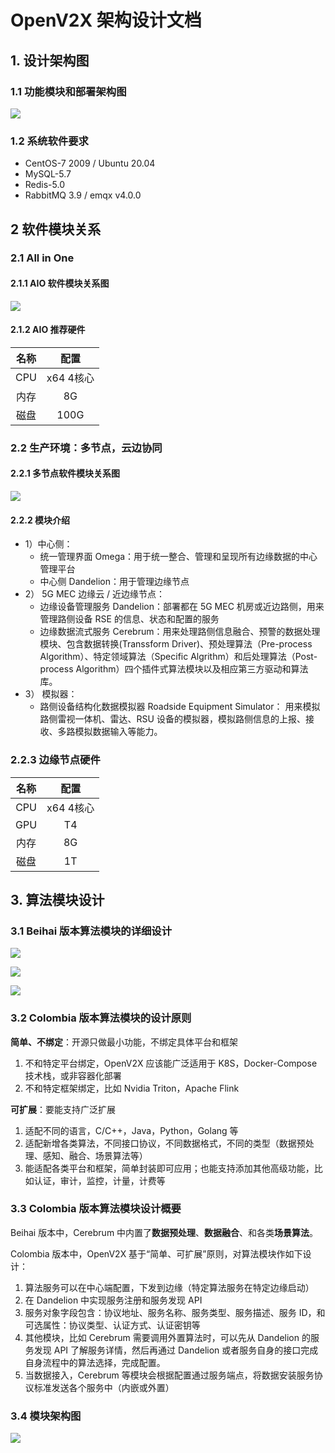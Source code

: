 # OpenV2X 架构设计文档

## 1. 设计架构图

### 1.1 功能模块和部署架构图

![](images/v2x-functions.drawio.svg)

### 1.2 系统软件要求

- CentOS-7 2009 / Ubuntu 20.04
- MySQL-5.7
- Redis-5.0
- RabbitMQ 3.9 / emqx v4.0.0

## 2 软件模块关系

### 2.1 All in One

#### 2.1.1 AIO 软件模块关系图

![](/docs/images/openv2x-deployment-aio.drawio.svg)

#### 2.1.2 AIO 推荐硬件

| 名称  |   配置    |
| :-: | :-----: |
| CPU | x64 4核心 |
| 内存  |   8G    |
| 磁盘  |  100G   |

### 2.2 生产环境：多节点，云边协同

#### 2.2.1 多节点软件模块关系图

![](/docs/images/openv2x-deployment-mutlinodes.drawio.svg)

#### 2.2.2 模块介绍

- 1）中心侧：
  - 统一管理界面 Omega：用于统一整合、管理和呈现所有边缘数据的中心管理平台
  - 中心侧 Dandelion：用于管理边缘节点
- 2） 5G MEC 边缘云 / 近边缘节点：
  - 边缘设备管理服务 Dandelion：部署都在 5G MEC 机房或近边路侧，用来管理路侧设备 RSE 的信息、状态和配置的服务
  - 边缘数据流式服务 Cerebrum：用来处理路侧信息融合、预警的数据处理模块、包含数据转换(Transsform Driver)、预处理算法（Pre-process
    Algorithm）、特定领域算法（Specific Algrithm）和后处理算法（Post-process Algorithm）四个插件式算法模块以及相应第三方驱动和算法库。
- 3） 模拟器：
  - 路侧设备结构化数据模拟器 Roadside Equipment Simulator： 用来模拟路侧雷视一体机、雷达、RSU 设备的模拟器，模拟路侧信息的上报、接收、多路模拟数据输入等能力。

### 2.2.3 边缘节点硬件

| 名称  |   配置    |
| :-: | :-----: |
| CPU | x64 4核心 |
| GPU |   T4    |
| 内存  |   8G    |
| 磁盘  |   1T    |

## 3. 算法模块设计

### 3.1 Beihai 版本算法模块的详细设计

![](images/v2x-arch-details.svg)

![](images/algo_framework.png)

![](images/algorithm_framework.png)

### 3.2 Colombia 版本算法模块的设计原则

**简单、不绑定**：开源只做最小功能，不绑定具体平台和框架

1. 不和特定平台绑定，OpenV2X 应该能广泛适用于 K8S，Docker-Compose 技术栈，或非容器化部署
1. 不和特定框架绑定，比如 Nvidia Triton，Apache Flink

**可扩展**：要能支持广泛扩展

1. 适配不同的语言，C/C++，Java，Python，Golang 等
1. 适配新增各类算法，不同接口协议，不同数据格式，不同的类型（数据预处理、感知、融合、场景算法等）
1. 能适配各类平台和框架，简单封装即可应用；也能支持添加其他高级功能，比如认证，审计，监控，计量，计费等

### 3.3 Colombia 版本算法模块设计概要

Beihai 版本中，Cerebrum 中内置了**数据预处理**、**数据融合**、和各类**场景算法**。

Colombia 版本中，OpenV2X 基于“简单、可扩展”原则，对算法模块作如下设计：

1. 算法服务可以在中心端配置，下发到边缘（特定算法服务在特定边缘启动）
1. 在 Dandelion 中实现服务注册和服务发现 API
1. 服务对象字段包含：协议地址、服务名称、服务类型、服务描述、服务 ID，和可选属性：协议类型、认证方式、认证密钥等
1. 其他模块，比如 Cerebrum 需要调用外置算法时，可以先从 Dandelion 的服务发现 API 了解服务详情，然后再通过 Dandelion
   或者服务自身的接口完成自身流程中的算法选择，完成配置。
1. 当数据接入，Cerebrum 等模块会根据配置通过服务端点，将数据安装服务协议标准发送各个服务中（内嵌或外置）

### 3.4 模块架构图

![](images/data-processing-arch.drawio.svg)
